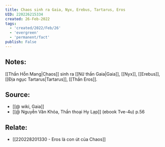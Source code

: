 ```yaml
---
title: Chaos sinh ra Gaia, Nyx, Erebus, Tartarus, Eros
UID: 220226215334
created: 26-Feb-2022
tags:
  - 'created/2022/Feb/26'
  - 'evergreen'
  - 'permanent/fact'
publish: False
---
```

## Notes:
[[Thần Hỗn Mang|Chaos]] sinh ra [[Nữ thần Gaia|Gaia]], [[Nyx]], [[Erebus]], [[Địa ngục Tartarus|Tartarus]], [[Thần Eros]].

## Source:
- [[@ wiki, Gaia]]
- [[@ Nguyễn Văn Khỏa, Thần thoại Hy Lạp]] (ebook Tve-4u) p.56

## Relate:
- [[220228201330 - Eros là con út của Chaos]]


